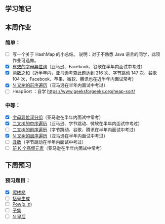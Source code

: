 ## 学习笔记


## 本周作业

### 简单：

- [ ] 写一个关于 HashMap 的小总结。
  说明：对于不熟悉 Java 语言的同学，此项作业可选做。
- [x] [有效的字母异位词](https://leetcode-cn.com/problems/valid-anagram/description/)（亚马逊、Facebook、谷歌在半年内面试中考过）
- [x] [两数之和](https://leetcode-cn.com/problems/two-sum/description/)（近半年内，亚马逊考查此题达到 216 次、字节跳动 147 次、谷歌 104 次，Facebook、苹果、微软、腾讯也在近半年内面试常考）
- [x] [N 叉树的前序遍历](https://leetcode-cn.com/problems/n-ary-tree-preorder-traversal/description/)（亚马逊在半年内面试中考过）
- [ ] HeapSort ：自学 https://www.geeksforgeeks.org/heap-sort/

### 中等：

- [x] [字母异位词分组](https://leetcode-cn.com/problems/group-anagrams/)（亚马逊在半年内面试中常考）
- [x] [二叉树的中序遍历](https://leetcode-cn.com/problems/binary-tree-inorder-traversal/)（亚马逊、字节跳动、微软在半年内面试中考过）
- [ ] [二叉树的前序遍历](https://leetcode-cn.com/problems/binary-tree-preorder-traversal/)（字节跳动、谷歌、腾讯在半年内面试中考过）
- [x] [N 叉树的层序遍历](https://leetcode-cn.com/problems/n-ary-tree-level-order-traversal/)（亚马逊在半年内面试中考过）
- [ ] [丑数](https://leetcode-cn.com/problems/chou-shu-lcof/)（字节跳动在半年内面试中考过）
- [ ] [前 K 个高频元素](https://leetcode-cn.com/problems/top-k-frequent-elements/)（亚马逊在半年内面试中常考）

## 下周预习

### 预习题目：

- [x] [爬楼梯](https://leetcode-cn.com/problems/climbing-stairs/)
- [ ] [括号生成](https://leetcode-cn.com/problems/generate-parentheses/)
- [ ] [Pow(x, n)](https://leetcode-cn.com/problems/powx-n/)
- [ ] [子集](https://leetcode-cn.com/problems/subsets/)
- [ ] [N 皇后](https://leetcode-cn.com/problems/n-queens/)